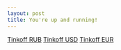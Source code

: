 ```yaml
---
layout: post
title: You're up and running!
---
```


[Tinkoff RUB](https://www.tinkoff.ru/rm/partina.lada1/GKfNR77509)
[Tinkoff USD](https://www.tinkoff.ru/rm/partina.lada1/ldnHk14395)
[Tinkoff EUR](https://www.tinkoff.ru/rm/partina.lada1/kTTLT46203)
